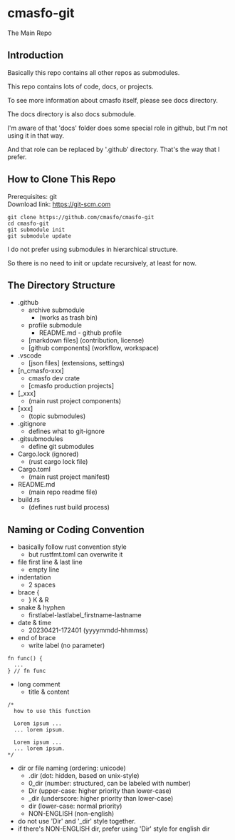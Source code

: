 
# cmasfo-git

The Main Repo

## Introduction

Basically this repo contains all other repos as submodules.

This repo contains lots of code, docs, or projects.

To see more information about cmasfo itself, please see docs directory.

The docs directory is also docs submodule.

I'm aware of that 'docs' folder does some special role in github,
but I'm not using it in that way.

And that role can be replaced by '.github' directory.
That's the way that I prefer.

## How to Clone This Repo

Prerequisites: git  
Download link: https://git-scm.com

```
git clone https://github.com/cmasfo/cmasfo-git
cd cmasfo-git
git submodule init
git submodule update
```

I do not prefer using submodules in hierarchical structure.

So there is no need to init or update recursively, at least for now.

## The Directory Structure

* .github
  * archive submodule
    * (works as trash bin)
  * profile submodule
    * README.md - github profile
  * [markdown files] (contribution, license)
  * [github components] (workflow, workspace)
* .vscode
  * [json files] (extensions, settings)
* [n_cmasfo-xxx]
  * cmasfo dev crate
  * [cmasfo production projects]
* [_xxx]
  * (main rust project components)
* [xxx]
  * (topic submodules)
* .gitignore
  * defines what to git-ignore
* .gitsubmodules
  * define git submodules
* Cargo.lock (ignored)
  * (rust cargo lock file)
* Cargo.toml
  * (main rust project manifest)
* README.md
  * (main repo readme file)
* build.rs
  * (defines rust build process)

## Naming or Coding Convention

* basically follow rust convention style
  * but rustfmt.toml can overwrite it
* file first line & last line
  * empty line
* indentation
  * 2 spaces
* brace {
  * } K & R
* snake & hyphen
  * firstlabel-lastlabel_firstname-lastname
* date & time
  * 20230421-172401 (yyyymmdd-hhmmss)
* end of brace
  * write label (no parameter)
```
fn func() {
  ...
} // fn func
```
* long comment
  * title & content
```
/*
  how to use this function

  Lorem ipsum ...
  ... lorem ipsum.

  Lorem ipsum ...
  ... lorem ipsum.
*/
```
* dir or file naming (ordering: unicode)
  * .dir (dot: hidden, based on unix-style)
  * 0_dir (number: structured, can be labeled with number)
  * Dir (upper-case: higher priority than lower-case)
  * _dir (underscore: higher priority than lower-case)
  * dir (lower-case: normal priority)
  * NON-ENGLISH (non-english)
* do not use 'Dir' and '_dir' style together.
* if there's NON-ENGLISH dir, prefer using 'Dir' style for english dir
